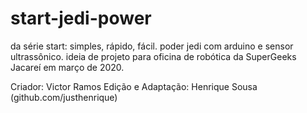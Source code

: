 # start-jedi-power
da série start: simples, rápido, fácil. poder jedi com arduino e sensor ultrassônico. ideia de projeto para oficina de robótica da SuperGeeks Jacareí em março de 2020. 

Criador: Victor Ramos 
Edição e Adaptação: Henrique Sousa (github.com/justhenrique) 
